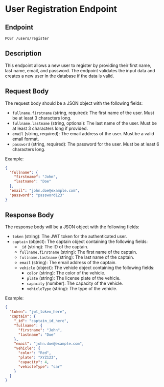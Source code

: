 # User Registration Endpoint

## Endpoint
`POST /users/register`

## Description
This endpoint allows a new user to register by providing their first name, last name, email, and password. The endpoint validates the input data and creates a new user in the database if the data is valid.

## Request Body
The request body should be a JSON object with the following fields:
- `fullname.firstname` (string, required): The first name of the user. Must be at least 3 characters long.
- `fullname.lastname` (string, optional): The last name of the user. Must be at least 3 characters long if provided.
- `email` (string, required): The email address of the user. Must be a valid email format.
- `password` (string, required): The password for the user. Must be at least 6 characters long.

Example:
```json
{
  "fullname": {
    "firstname": "John",
    "lastname": "Doe"
  },
  "email": "john.doe@example.com",
  "password": "password123"
}
```

## Response Body
The response body will be a JSON object with the following fields:
- `token` (string): The JWT token for the authenticated user.
- `captain` (object): The captain object containing the following fields:
  - `_id` (string): The ID of the captain.
  - `fullname.firstname` (string): The first name of the captain.
  - `fullname.lastname` (string): The last name of the captain.
  - `email` (string): The email address of the captain.
  - `vehicle` (object): The vehicle object containing the following fields:
    - `color` (string): The color of the vehicle.
    - `plate` (string): The license plate of the vehicle.
    - `capacity` (number): The capacity of the vehicle.
    - `vehicleType` (string): The type of the vehicle.

Example:
```json
{
  "token": "jwt_token_here",
  "captain": {
    "_id": "captain_id_here",
    "fullname": {
      "firstname": "John",
      "lastname": "Doe"
    },
    "email": "john.doe@example.com",
    "vehicle": {
      "color": "Red",
      "plate": "XYZ123",
      "capacity": 4,
      "vehicleType": "car"
    }
  }
}
